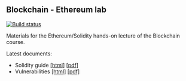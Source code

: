 ## Blockchain - Ethereum lab

[![Build status](https://api.travis-ci.com/ftsrg/blockchain-ethereumlab.svg?token=85GYo3nhkE5uMJYayyw8&branch=master)](https://travis-ci.com/ftsrg/blockchain-ethereumlab)

Materials for the Ethereum/Solidity hands-on lecture of the Blockchain course.

Latest documents:
- Solidity guide [[html]](http://ftsrg.mit.bme.hu/blockchain-ethereumlab/guide.html) [[pdf]](http://ftsrg.mit.bme.hu/blockchain-ethereumlab/guide.pdf)
- Vulnerabilities [[html]](http://ftsrg.mit.bme.hu/blockchain-ethereumlab/vulnerabilities.html) [[pdf]](http://ftsrg.mit.bme.hu/blockchain-ethereumlab/vulnerabilities.pdf)
